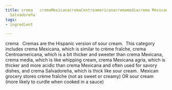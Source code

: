```yaml
---
title: crema   cremaMexicanacremaCentroamericanacremamediacrema Mexicana agriacrema
  Salvadoreña
tags:
- ingredient

---
```

crema    Cremas are the Hispanic version of sour cream.  This category includes crema Mexicana, which is similar to crème fraîche, crema Centroamericana, which is a bit thicker and sweeter than crema Mexicana, crema media, which is like whipping cream, crema Mexicana agria, which is thicker and more acidic than crema Mexicana and often used for savory dishes, and crema Salvadoreña, which is thick like sour cream.  Mexican grocery stores  crème fraîche (not as sweet or creamy) OR sour cream (more likely to curdle when cooked in a sauce)
